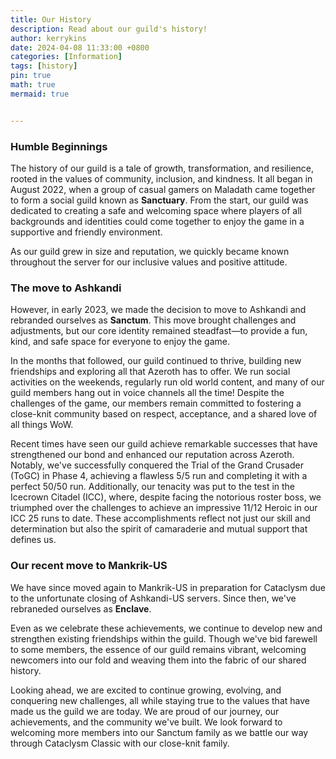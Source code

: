 ```yaml
---
title: Our History
description: Read about our guild's history!
author: kerrykins
date: 2024-04-08 11:33:00 +0800
categories: [Information]
tags: [history]
pin: true
math: true
mermaid: true


---
```



### Humble Beginnings

The history of our guild is a tale of growth, transformation, and resilience, rooted in the values of community, inclusion, and kindness. It all began in August 2022, when a group of casual gamers on Maladath came together to form a social guild known as **Sanctuary**. From the start, our guild was dedicated to creating a safe and welcoming space where players of all backgrounds and identities could come together to enjoy the game in a supportive and friendly environment.

As our guild grew in size and reputation, we quickly became known throughout the server for our inclusive values and positive attitude. 

### The move to Ashkandi
However, in early 2023, we made the decision to move to Ashkandi and rebranded ourselves as **Sanctum**. This move brought challenges and adjustments, but our core identity remained steadfast—to provide a fun, kind, and safe space for everyone to enjoy the game. 

In the months that followed, our guild continued to thrive, building new friendships and exploring all that Azeroth has to offer. We run social activities on the weekends, regularly run old world content, and many of our guild members hang out in voice channels all the time! Despite the challenges of the game, our members remain committed to fostering a close-knit community based on respect, acceptance, and a shared love of all things WoW.

Recent times have seen our guild achieve remarkable successes that have strengthened our bond and enhanced our reputation across Azeroth. Notably, we've successfully conquered the Trial of the Grand Crusader (ToGC) in Phase 4, achieving a flawless 5/5 run and completing it with a perfect 50/50 run. Additionally, our tenacity was put to the test in the Icecrown Citadel (ICC), where, despite facing the notorious roster boss, we triumphed over the challenges to achieve an impressive 11/12 Heroic in our ICC 25 runs to date. These accomplishments reflect not just our skill and determination but also the spirit of camaraderie and mutual support that defines us.

### Our recent move to Mankrik-US
We have since moved again to Mankrik-US in preparation for Cataclysm due to the unfortunate closing of Ashkandi-US servers. Since then, we've rebraneded ourselves as **Enclave**. 

Even as we celebrate these achievements, we continue to develop new and strengthen existing friendships within the guild. Though we've bid farewell to some members, the essence of our guild remains vibrant, welcoming newcomers into our fold and weaving them into the fabric of our shared history.

Looking ahead, we are excited to continue growing, evolving, and conquering new challenges, all while staying true to the values that have made us the guild we are today. We are proud of our journey, our achievements, and the community we've built. We look forward to welcoming more members into our Sanctum family as we battle our way through Cataclysm Classic with our close-knit family.